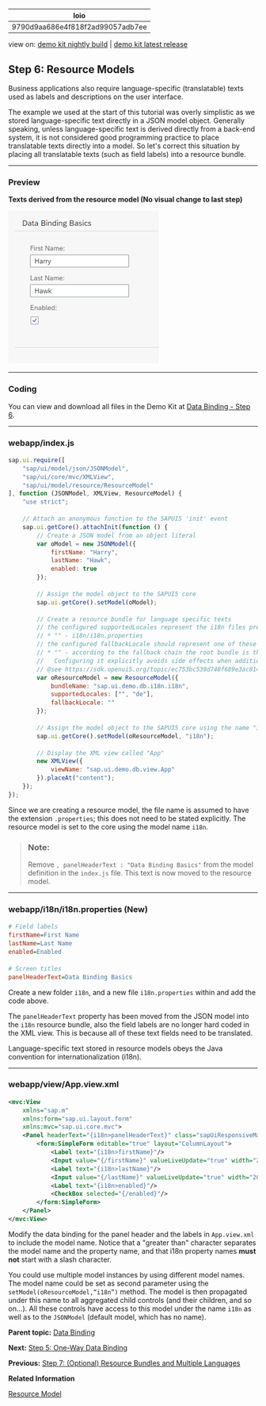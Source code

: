 <!-- loio9790d9aa686e4f818f2ad99057adb7ee -->

| loio |
| -----|
| 9790d9aa686e4f818f2ad99057adb7ee |

<div id="loio">

view on: [demo kit nightly build](https://sdk.openui5.org/nightly/#/topic/9790d9aa686e4f818f2ad99057adb7ee) | [demo kit latest release](https://sdk.openui5.org/topic/9790d9aa686e4f818f2ad99057adb7ee)</div>

## Step 6: Resource Models

Business applications also require language-specific \(translatable\) texts used as labels and descriptions on the user interface.

The example we used at the start of this tutorial was overly simplistic as we stored language-specific text directly in a JSON model object. Generally speaking, unless language-specific text is derived directly from a back-end system, it is not considered good programming practice to place translatable texts directly into a model. So let's correct this situation by placing all translatable texts \(such as field labels\) into a resource bundle.

***

### Preview

   
  
**Texts derived from the resource model \(No visual change to last step\)**

 ![](images/loio61d68f167778425bbdd2abd7d550ae65_HiRes.png "Texts derived from the resource model (No visual change to last step)") 

***

### Coding

You can view and download all files in the Demo Kit at [Data Binding - Step 6](https://sdk.openui5.org/entity/sap.ui.core.tutorial.databinding/sample/sap.ui.core.tutorial.databinding.06).

***

### webapp/index.js

```js
sap.ui.require([
	"sap/ui/model/json/JSONModel",
	"sap/ui/core/mvc/XMLView",
	"sap/ui/model/resource/ResourceModel"
], function (JSONModel, XMLView, ResourceModel) {
	"use strict";

	// Attach an anonymous function to the SAPUI5 'init' event
	sap.ui.getCore().attachInit(function () {
		// Create a JSON model from an object literal
		var oModel = new JSONModel({
			firstName: "Harry",
			lastName: "Hawk",
			enabled: true
		});

		// Assign the model object to the SAPUI5 core
		sap.ui.getCore().setModel(oModel);

		// Create a resource bundle for language specific texts
		// the configured supportedLocales represent the i18n files present:
		// * "" - i18n/i18n.properties
		// the configured fallbackLocale should represent one of these files
		// * "" - according to the fallback chain the root bundle is the last fallback.
		//   Configuring it explicitly avoids side effects when additional resource files are added.
		// @see https://sdk.openui5.org/topic/ec753bc539d748f689e3ac814e129563
		var oResourceModel = new ResourceModel({
			bundleName: "sap.ui.demo.db.i18n.i18n",
			supportedLocales: ["", "de"],
			fallbackLocale: ""
		});

		// Assign the model object to the SAPUI5 core using the name "i18n"
		sap.ui.getCore().setModel(oResourceModel, "i18n");

		// Display the XML view called "App"
		new XMLView({
			viewName: "sap.ui.demo.db.view.App"
		}).placeAt("content");
	});
});

```

Since we are creating a resource model, the file name is assumed to have the extension `.properties`; this does not need to be stated explicitly. The resource model is set to the core using the model name `i18n`.

> ### Note:  
> Remove `, panelHeaderText : "Data Binding Basics"` from the model definition in the `index.js` file. This text is now moved to the resource model.

***

### webapp/i18n/i18n.properties \(New\)

```ini
# Field labels
firstName=First Name
lastName=Last Name
enabled=Enabled

# Screen titles
panelHeaderText=Data Binding Basics
```

Create a new folder `i18n`, and a new file `i18n.properties` within and add the code above.

The `panelHeaderText` property has been moved from the JSON model into the `i18n` resource bundle, also the field labels are no longer hard coded in the XML view. This is because all of these text fields need to be translated.

Language-specific text stored in resource models obeys the Java convention for internationalization \(i18n\).

***

### webapp/view/App.view.xml

```xml
<mvc:View
	xmlns="sap.m"
	xmlns:form="sap.ui.layout.form"
	xmlns:mvc="sap.ui.core.mvc">
	<Panel headerText="{i18n>panelHeaderText}" class="sapUiResponsiveMargin" width="auto">
		<form:SimpleForm editable="true" layout="ColumnLayout">
			<Label text="{i18n>firstName}"/>
			<Input value="{/firstName}" valueLiveUpdate="true" width="200px" enabled="{/enabled}"/>
			<Label text="{i18n>lastName}"/>
			<Input value="{/lastName}" valueLiveUpdate="true" width="200px" enabled="{/enabled}"/>
			<Label text="{i18n>enabled}"/>
			<CheckBox selected="{/enabled}"/>
		</form:SimpleForm>
	</Panel>
</mvc:View>
```

Modify the data binding for the panel header and the labels in `App.view.xml` to include the model name. Notice that a "greater than" character separates the model name and the property name, and that i18n property names **must not** start with a slash character.

You could use multiple model instances by using different model names. The model name could be set as second parameter using the `setModel(oResourceModel,“i18n”)` method. The model is then propagated under this name to all aggregated child controls \(and their children, and so on…\). All these controls have access to this model under the name `i18n` as well as to the `JSONModel` \(default model, which has no name\).

**Parent topic:** [Data Binding](Data_Binding_e531093.md "In this tutorial, we will explain the concepts of data binding in OpenUI5.")

**Next:** [Step 5: One-Way Data Binding](Step_5_One_Way_Data_Binding_88756c0.md "In contrast to the two-way binding behavior shown above, one-way data binding is also possible. Here, data is transported in one direction only: from the model, through the binding instance to the consumer (usually the property of a control), but never in the other direction. In this example, we will change the previous example to use one-way data binding. This will illustrate how the flow of data from the user interface back to the model can be switched off if required.")

**Previous:** [Step 7: \(Optional\) Resource Bundles and Multiple Languages](Step_7_Optional_Resource_Bundles_and_Multiple_Languages_4e593b4.md "The reason we have resource bundles is to allow an app to run in multiple languages without the need to change any code. To demonstrate this feature, we will create a German version of the app – in fact all we need to do is create a German version of the resource bundle file. In our code, the German locale needs to be activated for the ResourceModel.")

**Related Information**  


[Resource Model](Resource_Model_91f122a.md#loio91f122a36f4d1014b6dd926db0e91070 "The resource model is used as a wrapper for resource bundles. In data binding you use the resource model instance, for example, to bind texts of a control to language-dependent resource bundle properties.")

